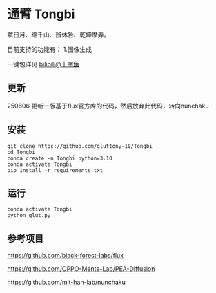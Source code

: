 # 通臂 Tongbi
拿日月、缩千山、辨休咎、乾坤摩弄。

目前支持的功能有：
1.图像生成

一键包详见 [bilibili@十字鱼](https://space.bilibili.com/893892)

## 更新
250606 更新一版基于flux官方库的代码，然后放弃此代码，转向nunchaku
## 安装
```
git clone https://github.com/gluttony-10/Tongbi
cd Tongbi
conda create -n Tongbi python=3.10
conda activate Tongbi
pip install -r requirements.txt
```
## 运行
```
conda activate Tongbi
python glut.py
```
## 参考项目
https://github.com/black-forest-labs/flux

https://github.com/OPPO-Mente-Lab/PEA-Diffusion

https://github.com/mit-han-lab/nunchaku


